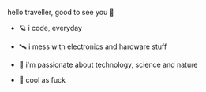 hello traveller, good to see you 🌌

- 🪐 i code, everyday

- 🛰 i mess with electronics and hardware stuff

- 🌳 i'm passionate about technology, science and nature

- 🦄 cool as fuck
